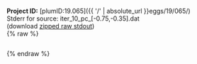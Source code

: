 **Project ID:** [plumID:19.065]({{ '/' | absolute_url }}eggs/19/065/)  
Stderr for source:  iter_10_pc_[-0.75,-0.35].dat   
(download [zipped raw stdout](iter_10_pc_[-0.75,-0.35].dat.plumed_master.stdout.txt.zip))  
{% raw %}
<pre>
</pre>
{% endraw %}
